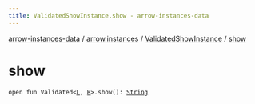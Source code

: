 ```yaml
---
title: ValidatedShowInstance.show - arrow-instances-data
---
```


[arrow-instances-data](../../index.html) / [arrow.instances](../index.html) / [ValidatedShowInstance](index.html) / [show](./show.html)

# show

`open fun Validated<`[`L`](index.html#L)`, `[`R`](index.html#R)`>.show(): `[`String`](https://kotlinlang.org/api/latest/jvm/stdlib/kotlin/-string/index.html)